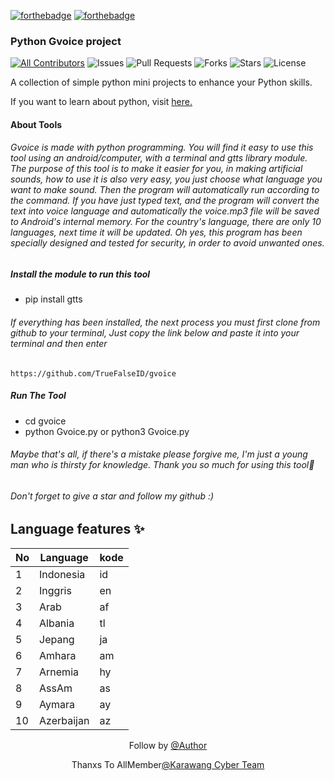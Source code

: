 <!-- ALL-CONTRIBUTORS-BADGE:START - Do not remove or modify this section -->
[![forthebadge](https://forthebadge.com/images/badges/built-by-developers.svg)](https://github.com/TrueFalseID)
[![forthebadge](https://forthebadge.com/images/badges/made-with-python.svg)](https://www.python.org)

### Python Gvoice project

[![All Contributors](https://img.shields.io/github/contributors/TrueFalseID/indoxtool)](#contributors-)
![Issues](https://img.shields.io/github/issues/TrueFalseID/indoxtool)
![Pull Requests](https://img.shields.io/github/issues-pr/TrueFalseID/indoxtool?)
![Forks](https://img.shields.io/github/forks/TrueFalseID/indoxtool)
![Stars](https://img.shields.io/github/stars/TrueFalseID/indoxtool)
![License](https://img.shields.io/github/license/TrueFalseID/indoxtool)

A collection of simple python mini projects to enhance your Python skills.

If you want to learn about python, visit [here.](https://github.com/Python-World/Py-Resources)

#### About Tools
###### Gvoice is made with python programming. You will find it easy to use this tool using an android/computer, with a terminal and gtts library module. The purpose of this tool is to make it easier for you, in making artificial sounds, how to use it is also very easy, you just choose what language you want to make sound. Then the program will automatically run according to the command. If you have just typed text, and the program will convert the text into voice language and automatically the voice.mp3 file will be saved to Android's internal memory. For the country's language, there are only 10 languages, next time it will be updated. Oh yes, this program has been specially designed and tested for security, in order to avoid unwanted ones.
##### Install the module to run this tool
- pip install gtts

###### If everything has been installed, the next process you must first clone from github to your terminal, Just copy the link below and paste it into your terminal and then enter
```
https://github.com/TrueFalseID/gvoice
```
##### Run The Tool
- cd gvoice
- python Gvoice.py or python3 Gvoice.py

###### Maybe that's all, if there's a mistake please forgive me, I'm just a young man who is thirsty for knowledge. Thank you so much for using this tool🙏
###### Don't forget to give a star and follow my github :)
## Language features ✨

No   | Language | kode
--- | --- | --- |
1 | Indonesia | id
2 | Inggris | en
3 | Arab | af
4 | Albania | tl
5 | Jepang | ja
6 | Amhara | am
7 | Arnemia | hy
8 | AssAm | as
9 | Aymara | ay
10 | Azerbaijan | az

<p align="center"> Follow by
<a href="https://www.facebook.com/may.quen.7547">@Author</a>
</p>
<p align="center">Thanxs To AllMember<a href="https://www.facebook.com/1454241774848282">@Karawang Cyber Team</a></p>
